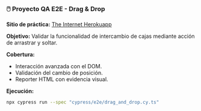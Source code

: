 ### 🖱️ Proyecto QA E2E - Drag & Drop

**Sitio de práctica:** [The Internet Herokuapp](https://the-internet.herokuapp.com/drag_and_drop)

**Objetivo:** Validar la funcionalidad de intercambio de cajas mediante acción de arrastrar y soltar.

**Cobertura:**
- Interacción avanzada con el DOM.
- Validación del cambio de posición.
- Reporter HTML con evidencia visual.

**Ejecución:**
```bash
npx cypress run --spec "cypress/e2e/drag_and_drop.cy.ts"
